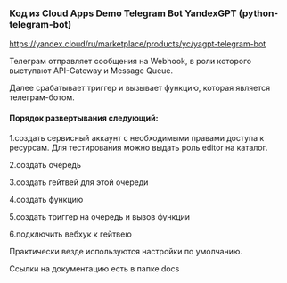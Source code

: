 ### Код из Cloud Apps Demo Telegram Bot YandexGPT (python-telegram-bot)

https://yandex.cloud/ru/marketplace/products/yc/yagpt-telegram-bot

Телеграм отправляет сообщения на Webhook, в роли которого выступают API-Gateway и Message Queue.

Далее срабатывает триггер и вызывает функцию, которая является телеграм-ботом.

#### Порядок развертывания следующий:

1.создать сервисный аккаунт с необходимыми правами доступа к ресурсам. Для тестирования можно выдать роль editor на каталог.

2.создать очередь

3.создать гейтвей для этой очереди

4.создать функцию

5.создать триггер на очередь и вызов функции

6.подключить вебхук к гейтвею

Практически везде используются настройки по умолчанию.

Ссылки на документацию есть в папке docs